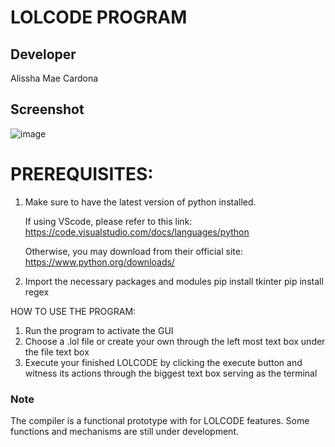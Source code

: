 # LOLCODE PROGRAM

## Developer 
Alissha Mae Cardona

## Screenshot
![image](https://github.com/user-attachments/assets/11baa2d8-91ac-4c2f-b6af-87b893580ef2)


# PREREQUISITES:

1. Make sure to have the latest version of python installed. 

    If using VScode, please refer to this link: https://code.visualstudio.com/docs/languages/python

    Otherwise, you may download from their official site: https://www.python.org/downloads/

2. Import the necessary packages and modules
    pip install tkinter
    pip install regex


HOW TO USE THE PROGRAM:

1. Run the program to activate the GUI
2. Choose a .lol file or create your own through the left most text box under the file text box
3. Execute your finished LOLCODE by clicking the execute button and witness its actions through the biggest text box serving as the terminal

### Note

The compiler is a functional prototype with for LOLCODE features. Some functions and mechanisms are still under development.



